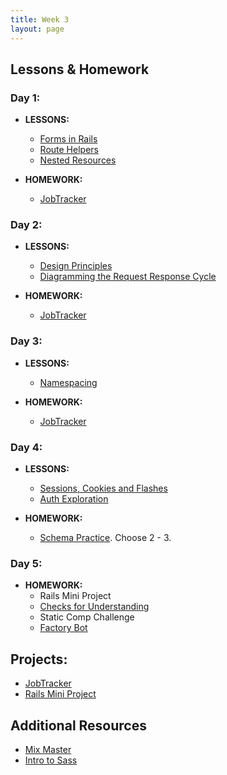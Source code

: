 ```yaml
---
title: Week 3
layout: page
---
```


## Lessons & Homework

### Day 1:

* **LESSONS:**
  - [Forms in Rails](../lessons/form_helpers_rails)
  - [Route Helpers](../lessons/route_helpers)
  - [Nested Resources](../lessons/nested_resources)

* **HOMEWORK:**
  - [JobTracker](https://github.com/turingschool-projects/job-tracker)

### Day 2:

* **LESSONS:**

  - [Design Principles](../lessons/design_principles)
  - [Diagramming the Request Response Cycle](../lessons/diagramming_request_response_cycle)

* **HOMEWORK:**
  - [JobTracker](https://github.com/turingschool-projects/job-tracker)

### Day 3:

* **LESSONS:**
  - [Namespacing](../misc/namespacing)

* **HOMEWORK:**
  - [JobTracker](https://github.com/turingschool-projects/job-tracker)

### Day 4:

* **LESSONS:**
  - [Sessions, Cookies and Flashes](../misc/sessions_cookies_and_flashes)
  - [Auth Exploration](../misc/auth_exploration)

* **HOMEWORK:**
  - [Schema Practice](../misc/schema_practice). Choose 2 - 3.

### Day 5:

* **HOMEWORK:**
  - Rails Mini Project
  - [Checks for Understanding](https://github.com/turingschool/checks-for-understanding/blob/master/module-2/backend/week_three.md)
   - Static Comp Challenge
   - [Factory Bot](../lessons/factory_bot)

## Projects:

* [JobTracker](https://github.com/turingschool-projects/job-tracker)
* [Rails Mini Project](../projects/mini-project)

## Additional Resources
* [Mix Master](../projects/mix_master/1_getting_started.markdown)
* [Intro to Sass](../lessons/intro_to_sass)
